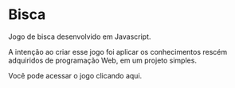 # Bisca
<p>Jogo de bisca desenvolvido em Javascript.</p>
<p>A intenção ao criar esse jogo foi aplicar os conhecimentos rescém adquiridos de programação Web, em um projeto simples.</p>

<p>Você pode acessar o jogo clicando <link href="https://joaovitornatali.github.io/bisca.io/">aqui.</link></p>

